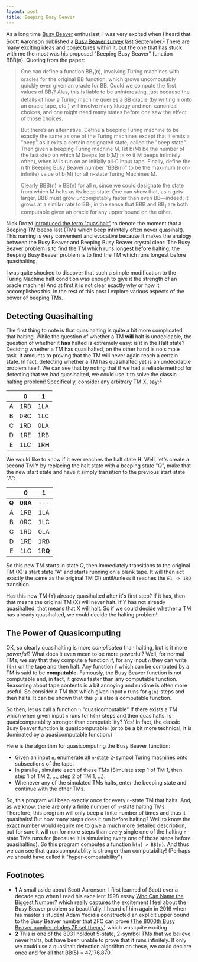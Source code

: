 ```yaml
---
layout: post
title: Beeping Busy Beaver
---
```


As a long time [Busy Beaver](https://en.wikipedia.org/wiki/Busy_beaver) enthusiast, I was very excited when I heard that Scott Aaronson published a [Busy Beaver survey](https://www.scottaaronson.com/blog/?p=4916) last September.<sup>[1](#f1)</sup> There are many exciting ideas and conjectures within it, but the one that has stuck with me the most was his proposed "Beeping Busy Beaver" function BBB(n). Quoting from the paper:

> One can define a function BB<sub>1</sub>(n), involving Turing machines with oracles for the original BB function, which grows uncomputably quickly even given an oracle for BB. Could we compute the first values of BB<sub>1</sub>? Alas, this is liable to be uninteresting, just because the details of how a Turing machine queries a BB oracle (by writing n onto an oracle tape, etc.) will involve many kludgy and non-canonical choices, and one might need many states before one saw the effect of those choices.
>
> But there’s an alternative. Define a beeping Turing machine to be exactly the same as one of the Turing machines except that it emits a "beep" as it exits a certain designated state, called the "beep state". Then given a beeping Turing machine M, let b(M) be the number of the last step on which M beeps (or b(M) := ∞ if M beeps infinitely often), when M is run on an initially all-0 input tape. Finally, define the n th Beeping Busy Beaver number "BBB(n)" to be the maximum (non-infinite) value of b(M) for all n-state Turing Machines M.
>
> Clearly BBB(n) ≥ BB(n) for all n, since we could designate the state from which M halts as its beep state. One can show that, as n gets larger, BBB must grow uncomputably faster than even BB—indeed, it grows at a similar rate to BB<sub>1</sub>, in the sense that BBB and BB<sub>1</sub> are both computable given an oracle for any upper bound on the other.

Nick Drozd [introduced the term "quasihalt"](https://nickdrozd.github.io/2020/08/13/beeping-busy-beavers.html) to denote the moment that a Beeping TM beeps last (TMs which beep infinitely often never quasihalt). This naming is very convenient and evocative because it makes the analogy between the Busy Beaver and Beeping Busy Beaver crystal clear: The Busy Beaver problem is to find the TM which runs longest before halting, the Beeping Busy Beaver problem is to find the TM which runs longest before quasihalting.

I was quite shocked to discover that such a simple modification to the Turing Machine halt condition was enough to give it the strength of an oracle machine! And at first it is not clear exactly why or how it accomplishes this. In the rest of this post I explore various aspects of the power of beeping TMs.


## Detecting Quasihalting

The first thing to note is that quasihalting is quite a bit more complicated that halting. While the question of whether a TM **will** halt is undecidable, the question of whether it **has** halted is extremely easy: is it in the Halt state? Deciding whether a TM has quasihalted, on the other hand is no simple task. It amounts to proving that the TM will never again reach a certain state. In fact, detecting whether a TM has quasihalted yet is an undecidable problem itself. We can see that by noting that if we had a reliable method for detecting that we had quasihalted, we could use it to solve the classic halting problem! Specifically, consider any arbitrary TM X, say:<sup>[2](#f2)</sup>

  |     |  0  |  1  |
  | :-: | :-: | :-: |
  |  A  | 1RB | 1LA |
  |  B  | 0RC | 1LC |
  |  C  | 1RD | 0LA |
  |  D  | 1RE | 1RB |
  |  E  | 1LC | 1R**H** |

We would like to know if it ever reaches the halt state **H**. Well, let's create a second TM Y by replacing the halt state with a beeping state "Q", make that the new start state and have it simply transition to the previous start state "A":

  |     |  0  |  1  |
  | :-: | :-: | :-: |
  | **Q** | **0RA** | --- |
  |  A  | 1RB | 1LA |
  |  B  | 0RC | 1LC |
  |  C  | 1RD | 0LA |
  |  D  | 1RE | 1RB |
  |  E  | 1LC | 1R**Q** |

So this new TM starts in state Q, then immediately transitions to the original TM (X)'s start state "A" and starts running on a blank tape. It will then act exactly the same as the original TM (X) until/unless it reaches the `E1 -> 1RQ` transition.

Has this new TM (Y) already quasihalted after it's first step? If it has, then that means the original TM (X) will never halt. If Y has not already quasihalted, that means that X will halt. So if we could decide whether a TM has already quasihalted, we could decide the halting problem!


## The Power of Quasicomputing

OK, so clearly quasihalting is more _complicated_ than halting, but is it more _powerful_? What does it even mean to be more powerful? Well, for normal TMs, we say that they compute a function if, for any input `n` they can write `f(n)` on the tape and then halt. Any function `f` which can be computed by a TM is said to be **computable**. Famously, the Busy Beaver function is not computable and, in fact, it grows faster than any computable function. Reasoning about tape contents is a bit annoying and runtime is often more useful. So consider a TM that which given input `n` runs for `g(n)` steps and then halts. It can be shown that this `g` is also a computable function.

So then, let us call a function `h` "quasicomputable" if there exists a TM which when given input `n` runs for `h(n)` steps and then quasihalts. Is quasicomputablity stronger than computability? Yes! In fact, the classic Busy Beaver function is quasicomputable! (or to be a bit more technical, it is dominated by a quasicomputable function.)

Here is the algorithm for quasicomputing the Busy Beaver function:
* Given an input `n`, enumerate all `n`-state 2-symbol Turing machines onto subsections of the tape.
* In parallel, simulate each of these TMs (Simulate step 1 of TM 1, then step 1 of TM 2, ..., step 2 of TM 1, ...).
* Whenever any of the simulated TMs halts, enter the beeping state and continue with the other TMs.

So, this program will beep exactly once for every `n`-state TM that halts. And, as we know, there are only a finite number of `n`-state halting TMs. Therefore, this program will only beep a finite number of times and thus it quasihalts! But how many steps does it run before halting? Well to know the exact number would require me to give a much more detailed description, but for sure it will run for more steps than every single one of the halting `n`-state TMs runs for (because it is simulating every one of those steps before quasihalting). So this program computes a function `h(n) > BB(n)`. And thus we can see that quasicomputablity is stronger than computability! (Perhaps we should have called it "hyper-computability")


## Footnotes

* <b id="f1">1</b> A small aside about Scott Aaronson: I first learned of Scott over a decade ago when I read his excellent 1998 essay [Who Can Name the Biggest Number?](https://www.scottaaronson.com/writings/bignumbers.html) which really captures the excitement I feel about the Busy Beaver problem so beautifully. I heard of him again in 2016 when his master's student Adam Yedidia constructed an explicit upper bound to the Busy Beaver number that ZFC can prove ([The 8000th Busy Beaver number eludes ZF set theory](https://www.scottaaronson.com/blog/?p=2725)) which was quite exciting.
* <b id="f2">2</b> This is one of the 8031 holdout 5-state, 2-symbol TMs that we believe never halts, but have been unable to prove that it runs infinitely. If only we could use a quasihalt detection algorithm on these, we could declare once and for all that BB(5) = 47,176,870.
